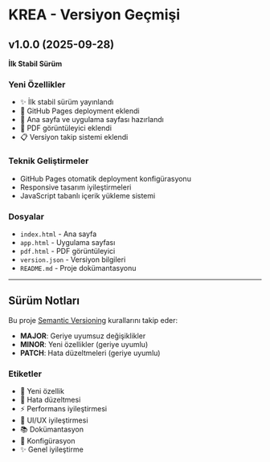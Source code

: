 # KREA - Versiyon Geçmişi

## v1.0.0 (2025-09-28)
**İlk Stabil Sürüm**

### Yeni Özellikler
- ✨ İlk stabil sürüm yayınlandı
- 🚀 GitHub Pages deployment eklendi  
- 🎨 Ana sayfa ve uygulama sayfası hazırlandı
- 📄 PDF görüntüleyici eklendi
- 📋 Versiyon takip sistemi eklendi

### Teknik Geliştirmeler
- GitHub Pages otomatik deployment konfigürasyonu
- Responsive tasarım iyileştirmeleri
- JavaScript tabanlı içerik yükleme sistemi

### Dosyalar
- `index.html` - Ana sayfa
- `app.html` - Uygulama sayfası  
- `pdf.html` - PDF görüntüleyici
- `version.json` - Versiyon bilgileri
- `README.md` - Proje dokümantasyonu

---

## Sürüm Notları

Bu proje [Semantic Versioning](https://semver.org/) kurallarını takip eder:
- **MAJOR**: Geriye uyumsuz değişiklikler
- **MINOR**: Yeni özellikler (geriye uyumlu)  
- **PATCH**: Hata düzeltmeleri (geriye uyumlu)

### Etiketler
- 🚀 Yeni özellik
- 🐛 Hata düzeltmesi  
- ⚡ Performans iyileştirmesi
- 🎨 UI/UX iyileştirmesi
- 📚 Dokümantasyon
- 🔧 Konfigürasyon
- ✨ Genel iyileştirme